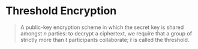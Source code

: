 # Threshold Encryption
> A public-key encryption scheme in which the secret key is shared amongst $n$ parties: to decrypt a ciphertext, we require that a group of strictly more than $t$ participants collaborate; $t$ is called the threshold.